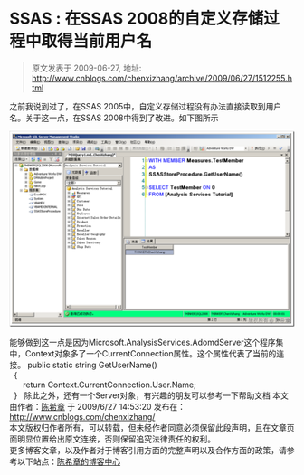 # SSAS : 在SSAS 2008的自定义存储过程中取得当前用户名 
> 原文发表于 2009-06-27, 地址: http://www.cnblogs.com/chenxizhang/archive/2009/06/27/1512255.html 


之前我说到过了，在SSAS 2005中，自定义存储过程没有办法直接读取到用户名。关于这一点，在SSAS 2008中得到了改进。如下图所示

 [![image](./images/1512255-image_thumb.png "image")](http://images.cnblogs.com/cnblogs_com/chenxizhang/WindowsLiveWriter/SSASSSAS2008_D15F/image_2.png) 

 能够做到这一点是因为Microsoft.AnalysisServices.AdomdServer这个程序集中，Context对象多了一个CurrentConnection属性。这个属性代表了当前的连接。 public static string GetUserName()  
  {  
      return Context.CurrentConnection.User.Name;  
  }   除此之外，还有一个Server对象，有兴趣的朋友可以参考一下帮助文档  本文由作者：[陈希章](http://www.xizhang.com) 于 2009/6/27 14:53:20 发布在：<http://www.cnblogs.com/chenxizhang/>  
 本文版权归作者所有，可以转载，但未经作者同意必须保留此段声明，且在文章页面明显位置给出原文连接，否则保留追究法律责任的权利。   
 更多博客文章，以及作者对于博客引用方面的完整声明以及合作方面的政策，请参考以下站点：[陈希章的博客中心](http://www.xizhang.com/blog.htm) 







